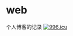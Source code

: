 # web

个人博客的记录
<a href="https://996.icu"><img src="https://img.shields.io/badge/link-996.icu-red.svg" alt="996.icu"></a>
